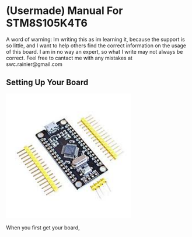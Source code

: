 <!doctype HTML>
<html>
	<h1>(Usermade) Manual For STM8S105K4T6</h1>
	<p>A word of warning: Im writing this as im learning it, because the support is so little, and I want to help others find the correct information on the usage of this board. I am in no way an expert, so what I write may not always be correct. Feel free to cantact me with any mistakes at swc.rainier@gmail.com</p>
	<h2>Setting Up Your Board</h2>
	<img src="STM8.jfif" alt="STM8S105K4T6" width="342"
         height="342">
	<p>When you first get your board, </p>
	
</html>
